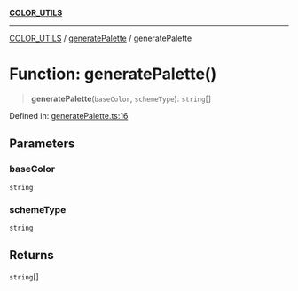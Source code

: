 [**COLOR_UTILS**](../../README.md)

***

[COLOR_UTILS](../../README.md) / [generatePalette](../README.md) / generatePalette

# Function: generatePalette()

> **generatePalette**(`baseColor`, `schemeType`): `string`[]

Defined in: [generatePalette.ts:16](https://github.com/dailker/everyutil/blob/db1e809d4c097dd2ba5f952e07c115f09a518c6c/src/color/generatePalette.ts#L16)

## Parameters

### baseColor

`string`

### schemeType

`string`

## Returns

`string`[]
